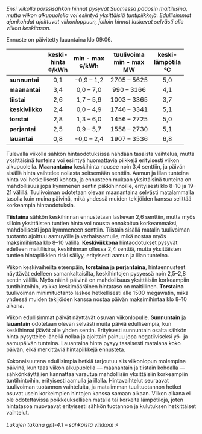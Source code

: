 *Ensi viikolla pörssisähkön hinnat pysyvät Suomessa pääosin maltillisina, mutta viikon alkupuolella voi esiintyä yksittäisiä tuntipiikkejä. Edullisimmat ajankohdat ajoittuvat viikonloppuun, jolloin hinnat laskevat selvästi alle viikon keskitason.*

Ennuste on päivitetty lauantaina klo 09:06.

|               | keski-<br>hinta<br>¢/kWh | min - max<br>¢/kWh | tuulivoima<br>min - max<br>MW | keski-<br>lämpötila<br>°C |
|:-------------|:----------------:|:----------------:|:-------------:|:-------------:|
| **sunnuntai**   |       0,1         |   -0,9 – 1,2     | 2705 – 5625   |      5,0      |
| **maanantai**   |       3,4         |    0,0 – 7,0     | 990 – 3166    |      4,1      |
| **tiistai**     |       2,6         |    1,7 – 5,9     | 1003 – 3365   |      3,7      |
| **keskiviikko** |       2,4         |    0,0 – 4,9     | 1746 – 3341   |      5,1      |
| **torstai**     |       2,8         |    1,3 – 6,0     | 1456 – 2725   |      5,0      |
| **perjantai**   |       2,5         |    0,9 – 5,7     | 1558 – 2730   |      5,1      |
| **lauantai**    |       0,8         |   -0,0 – 2,4     | 1907 – 3536   |      6,8      |

Tulevalla viikolla sähkön hintaodotuksissa nähdään tasaista vaihtelua, mutta yksittäisinä tunteina voi esiintyä huomattavia piikkejä erityisesti viikon alkupuolella. **Maanantaina** keskihinta nousee noin 3,4 senttiin, ja päivän sisällä hinta vaihtelee nollasta seitsemään senttiin. Aamun ja illan tunteina hinta voi hetkellisesti kohota, ja ennusteen mukaan yksittäisinä tunteina on mahdollisuus jopa kymmenen sentin piikkihinnoille, erityisesti klo 8–10 ja 19–21 välillä. Tuulivoiman odotetaan olevan maanantaina selvästi matalammalla tasolla kuin muina päivinä, mikä yhdessä muiden tekijöiden kanssa selittää korkeampia hintaodotuksia.

**Tiistaina** sähkön keskihinnan ennustetaan laskevan 2,6 senttiin, mutta myös silloin yksittäisten tuntien hinta voi nousta ennakoitua korkeammaksi, mahdollisesti jopa kymmeneen senttiin. Tiistain sisällä matalin tuulivoiman tuotanto ajoittuu aamuyölle ja varhaisaamulle, mikä nostaa myös maksimihintaa klo 8–10 välillä. **Keskiviikkona** hintaodotukset pysyvät edelleen maltillisina, keskihinnan ollessa 2,4 senttiä, mutta yksittäisten tuntien hintapiikkien riski säilyy, erityisesti aamun ja illan tunteina.

Viikon keskivaiheilta eteenpäin, **torstaina** ja **perjantaina**, hintaennusteet näyttävät edelleen samankaltaisilta, keskihintojen pysyessä noin 2,5–2,8 sentin välillä. Myös näinä päivinä on mahdollisuus yksittäisiin korkeampiin tuntihintoihin, vaikka keskimääräinen hintataso on maltillinen. **Torstaina** tuulivoiman minimituotanto laskee hetkellisesti alle 1500 megawatin, mikä yhdessä muiden tekijöiden kanssa nostaa päivän maksimihintaa klo 8–10 aikana.

Viikon edullisimmat päivät näyttävät osuvan viikonlopulle. **Sunnuntain** ja **lauantain** odotetaan olevan selvästi muita päiviä edullisempia, kun keskihinnat jäävät alle yhden sentin. Erityisesti sunnuntain osalta sähkön hinta pysyttelee lähellä nollaa ja ajoittain painuu jopa negatiiviseksi yö- ja aamupäivän tunteina. Lauantaina hinta pysyy tasaisesti matalana koko päivän, eikä merkittäviä hintapiikkejä ennusteta.

Kokonaisuutena edullisimpia hetkiä tarjoutuu siis viikonlopun molempina päivinä, kun taas viikon alkupuolella — maanantain ja tiistain kohdalla — sähkönkäyttäjien kannattaa varautua mahdollisiin yksittäisiin korkeampiin tuntihintoihin, erityisesti aamulla ja illalla. Hintavaihtelut seuraavat tuulivoiman tuotannon vaihteluita, ja matalimman tuulituotannon hetket osuvat usein korkeimpien hintojen kanssa samaan aikaan. Viikon aikana ei ole odotettavissa poikkeuksellisen matalia tai korkeita lämpötiloja, joten hintatasoa muovaavat erityisesti sähkön tuotannon ja kulutuksen hetkittäiset vaihtelut.

*Lukujen takana gpt-4.1 – sähköistä viikkoa!* ⚡
